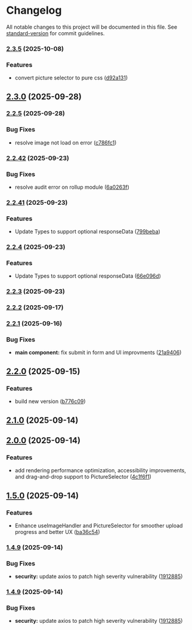 # Changelog

All notable changes to this project will be documented in this file. See [standard-version](https://github.com/conventional-changelog/standard-version) for commit guidelines.

### [2.3.5](https://github.com/Zephinax/react-picture-selector/compare/v2.3.0...v2.3.5) (2025-10-08)


### Features

* convert picture selector to pure css ([d92a131](https://github.com/Zephinax/react-picture-selector/commit/d92a131e8dbf4d7fd0d0cfda562ec729b32bc1af))

## [2.3.0](https://github.com/Zephinax/react-picture-selector/compare/v2.2.5...v2.3.0) (2025-09-28)

### [2.2.5](https://github.com/Zephinax/react-picture-selector/compare/v2.2.42...v2.2.5) (2025-09-28)


### Bug Fixes

* resolve image not load on error ([c786fc1](https://github.com/Zephinax/react-picture-selector/commit/c786fc1f11f0f285c32f9e1e466433f4f0530c89))

### [2.2.42](https://github.com/Zephinax/react-picture-selector/compare/v2.2.41...v2.2.42) (2025-09-23)


### Bug Fixes

* resolve audit error on rollup module ([6a0263f](https://github.com/Zephinax/react-picture-selector/commit/6a0263f93a46e0a06c2cf75af6fc7f610c43226b))

### [2.2.41](https://github.com/Zephinax/react-picture-selector/compare/v2.2.4...v2.2.41) (2025-09-23)


### Features

* Update Types to support optional responseData ([799beba](https://github.com/Zephinax/react-picture-selector/commit/799bebab8c676ded115063811bd6d29569a92d3d))

### [2.2.4](https://github.com/Zephinax/react-picture-selector/compare/v2.2.3...v2.2.4) (2025-09-23)


### Features

* Update Types to support optional responseData ([66e096d](https://github.com/Zephinax/react-picture-selector/commit/66e096de458f5746632769f2af4887f25ec2d2e3))

### [2.2.3](https://github.com/Zephinax/react-picture-selector/compare/v2.2.2...v2.2.3) (2025-09-23)

### [2.2.2](https://github.com/Zephinax/react-picture-selector/compare/v2.2.1...v2.2.2) (2025-09-17)

### [2.2.1](https://github.com/Zephinax/react-picture-selector/compare/v2.2.0...v2.2.1) (2025-09-16)


### Bug Fixes

* **main component:** fix submit in form and UI improvments ([21a9406](https://github.com/Zephinax/react-picture-selector/commit/21a940638877ee7093724bdd285c5c1f58e43546))

## [2.2.0](https://github.com/Zephinax/react-picture-selector/compare/v2.1.0...v2.2.0) (2025-09-15)


### Features

* build new version ([b776c09](https://github.com/Zephinax/react-picture-selector/commit/b776c0923ec55caedf850b2535634b5ba3fc655c))

## [2.1.0](https://github.com/Zephinax/react-picture-selector/compare/v2.0.0...v2.1.0) (2025-09-14)

## [2.0.0](https://github.com/Zephinax/react-picture-selector/compare/v1.5.0...v2.0.0) (2025-09-14)


### Features

* add rendering performance optimization, accessibility improvements, and drag-and-drop support to PictureSelector ([4c1f6f1](https://github.com/Zephinax/react-picture-selector/commit/4c1f6f14daab7a707e73f2304c41907c18c2a0f4))

## [1.5.0](https://github.com/Zephinax/react-picture-selector/compare/v1.4.9...v1.5.0) (2025-09-14)


### Features

* Enhance useImageHandler and PictureSelector for smoother upload progress and better UX ([ba36c54](https://github.com/Zephinax/react-picture-selector/commit/ba36c543e27bda7ec99168879ddce32e2bd28a2d))

### [1.4.9](https://github.com/Zephinax/react-picture-selector/compare/v1.4.8...v1.4.9) (2025-09-14)


### Bug Fixes

* **security:** update axios to patch high severity vulnerability ([1912885](https://github.com/Zephinax/react-picture-selector/commit/1912885037681a50c3cfb9c0a29a0cf4d00f3b22))

### [1.4.9](https://github.com/Zephinax/react-picture-selector/compare/v1.4.8...v1.4.9) (2025-09-14)


### Bug Fixes

* **security:** update axios to patch high severity vulnerability ([1912885](https://github.com/Zephinax/react-picture-selector/commit/1912885037681a50c3cfb9c0a29a0cf4d00f3b22))
